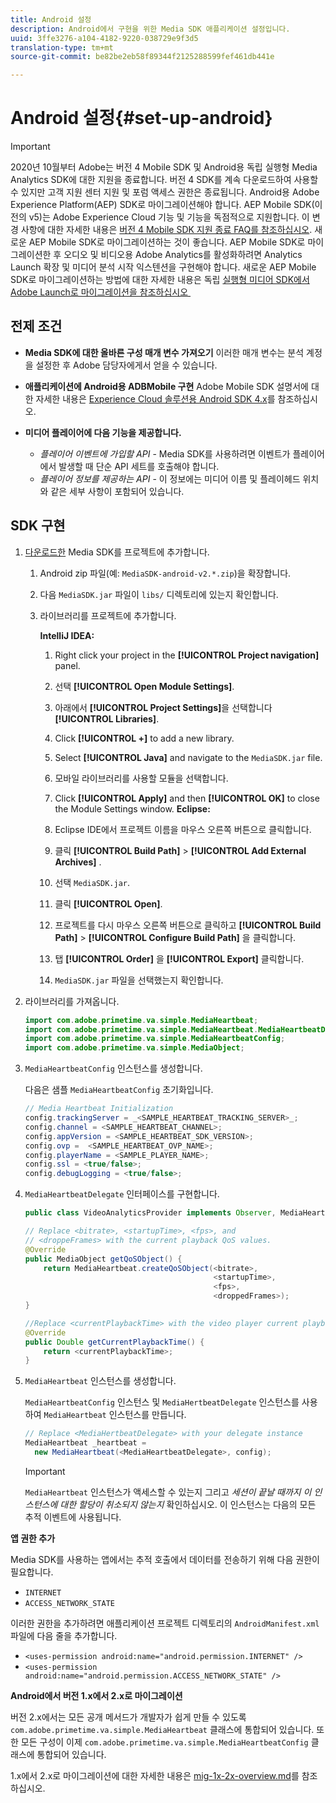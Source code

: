 ```yaml
---
title: Android 설정
description: Android에서 구현을 위한 Media SDK 애플리케이션 설정입니다.
uuid: 3ffe3276-a104-4182-9220-038729e9f3d5
translation-type: tm+mt
source-git-commit: be82be2eb58f89344f2125288599fef461db441e

---
```



# Android 설정{#set-up-android}

>[!IMPORTANT]
>
>2020년 10월부터 Adobe는 버전 4 Mobile SDK 및 Android용 독립 실행형 Media Analytics SDK에 대한 지원을 종료합니다. 버전 4 SDK를 계속 다운로드하여 사용할 수 있지만 고객 지원 센터 지원 및 포럼 액세스 권한은 종료됩니다. Android용 Adobe Experience Platform(AEP) SDK로 마이그레이션해야 합니다. AEP Mobile SDK(이전의 v5)는 Adobe Experience Cloud 기능 및 기능을 독점적으로 지원합니다. 이 변경 사항에 대한 자세한 내용은 [버전 4 Mobile SDK 지원 종료 FAQ를 참조하십시오](https://aep-sdks.gitbook.io/docs/version-4-sdk-end-of-support-faq). 새로운 AEP Mobile SDK로 마이그레이션하는 것이 좋습니다.
AEP Mobile SDK로 마이그레이션한 후 오디오 및 비디오용 Adobe Analytics를 활성화하려면 Analytics Launch 확장 및 미디어 분석 시작 익스텐션을 구현해야 합니다. 새로운 AEP Mobile SDK로 마이그레이션하는 방법에 대한 자세한 내용은 독립 [실행형 미디어 SDK에서 Adobe Launch로 마이그레이션을 참조하십시오 ](https://docs.adobe.com/content/help/en/media-analytics/using/sdk-implement/sdk-to-launch/sdk-to-launch-migration.html)


## 전제 조건


* **Media SDK에 대한 올바른 구성 매개 변수 가져오기**
이러한 매개 변수는 분석 계정을 설정한 후 Adobe 담당자에게서 얻을 수 있습니다.
* **애플리케이션에 Android용 ADBMobile 구현** Adobe Mobile SDK 설명서에 대한 자세한 내용은 [Experience Cloud 솔루션용 Android SDK 4.x](https://docs.adobe.com/content/help/ko-KR/mobile-services/android/overview.html)를 참조하십시오.

* **미디어 플레이어에 다음 기능을 제공합니다.**
   * *플레이어 이벤트에 가입할 API* - Media SDK를 사용하려면 이벤트가 플레이어에서 발생할 때 단순 API 세트를 호출해야 합니다.
   * *플레이어 정보를 제공하는 API* - 이 정보에는 미디어 이름 및 플레이헤드 위치와 같은 세부 사항이 포함되어 있습니다.

## SDK 구현

1. [다운로드한](/help/sdk-implement/download-sdks.md#download-2x-sdks) Media SDK를 프로젝트에 추가합니다.

   1. Android zip 파일(예: `MediaSDK-android-v2.*.zip`)을 확장합니다.
   1. 다음 `MediaSDK.jar` 파일이 `libs/` 디렉토리에 있는지 확인합니다.

   1. 라이브러리를 프로젝트에 추가합니다.

      **IntelliJ IDEA:**

      1. Right click your project in the **[!UICONTROL Project navigation]** panel.
      1. 선택 **[!UICONTROL Open Module Settings]**.
      1. 아래에서 **[!UICONTROL Project Settings]**&#x200B;을 선택합니다 **[!UICONTROL Libraries]**.

      1. Click **[!UICONTROL +]** to add a new library.
      1. Select **[!UICONTROL Java]** and navigate to the `MediaSDK.jar` file.

      1. 모바일 라이브러리를 사용할 모듈을 선택합니다.
      1. Click **[!UICONTROL Apply]** and then **[!UICONTROL OK]** to close the Module Settings window.
      **Eclipse:**

      1. Eclipse IDE에서 프로젝트 이름을 마우스 오른쪽 버튼으로 클릭합니다.
      1. 클릭  **[!UICONTROL Build Path]** > **[!UICONTROL Add External Archives]** .
      1. 선택 `MediaSDK.jar`.
      1. 클릭 **[!UICONTROL Open]**.
      1. 프로젝트를 다시 마우스 오른쪽 버튼으로 클릭하고 **[!UICONTROL Build Path]** > **[!UICONTROL Configure Build Path]** 을 클릭합니다.
      1. 탭 **[!UICONTROL Order]** 을 **[!UICONTROL Export]** 클릭합니다.

      1. `MediaSDK.jar` 파일을 선택했는지 확인합니다.


1. 라이브러리를 가져옵니다.

   ```java
   import com.adobe.primetime.va.simple.MediaHeartbeat;
   import com.adobe.primetime.va.simple.MediaHeartbeat.MediaHeartbeatDelegate;
   import com.adobe.primetime.va.simple.MediaHeartbeatConfig;
   import com.adobe.primetime.va.simple.MediaObject;
   ```

1. `MediaHeartbeatConfig` 인스턴스를 생성합니다.

   다음은 샘플 `MediaHeartbeatConfig` 초기화입니다.

   ```java
   // Media Heartbeat Initialization
   config.trackingServer = _<SAMPLE_HEARTBEAT_TRACKING_SERVER>_;
   config.channel = <SAMPLE_HEARTBEAT_CHANNEL>;
   config.appVersion = <SAMPLE_HEARTBEAT_SDK_VERSION>;
   config.ovp =  <SAMPLE_HEARTBEAT_OVP_NAME>;
   config.playerName = <SAMPLE_PLAYER_NAME>;
   config.ssl = <true/false>;
   config.debugLogging = <true/false>;
   ```

1. `MediaHeartbeatDelegate` 인터페이스를 구현합니다.

   ```java
   public class VideoAnalyticsProvider implements Observer, MediaHeartbeatDelegate{}
   ```

   ```java
   // Replace <bitrate>, <startupTime>, <fps>, and  
   // <droppeFrames> with the current playback QoS values.  
   @Override
   public MediaObject getQoSObject() {
       return MediaHeartbeat.createQoSObject(<bitrate>,  
                                             <startupTime>,  
                                             <fps>,  
                                             <droppedFrames>);
   }
   
   //Replace <currentPlaybackTime> with the video player current playback time
   @Override
   public Double getCurrentPlaybackTime() {
       return <currentPlaybackTime>;
   }
   ```

1. `MediaHeartbeat` 인스턴스를 생성합니다.

   `MediaHeartbeatConfig` 인스턴스 및 `MediaHertbeatDelegate` 인스턴스를 사용하여 `MediaHeartbeat` 인스턴스를 만듭니다.

   ```java
   // Replace <MediaHertbeatDelegate> with your delegate instance
   MediaHeartbeat _heartbeat =  
     new MediaHeartbeat(<MediaHeartbeatDelegate>, config);
   ```

   >[!IMPORTANT]
   >
   >`MediaHeartbeat` 인스턴스가 액세스할 수 있는지 그리고 *세션이 끝날 때까지 이 인스턴스에 대한 할당이 취소되지 않는지* 확인하십시오. 이 인스턴스는 다음의 모든 추적 이벤트에 사용됩니다.

**앱 권한 추가**

Media SDK를 사용하는 앱에서는 추적 호출에서 데이터를 전송하기 위해 다음 권한이 필요합니다.

* `INTERNET`
* `ACCESS_NETWORK_STATE`

이러한 권한을 추가하려면 애플리케이션 프로젝트 디렉토리의 `AndroidManifest.xml` 파일에 다음 줄을 추가합니다.

* `<uses-permission android:name="android.permission.INTERNET" />`
* `<uses-permission android:name="android.permission.ACCESS_NETWORK_STATE" />`

**Android에서 버전 1.x에서 2.x로 마이그레이션**

버전 2.x에서는 모든 공개 메서드가 개발자가 쉽게 만들 수 있도록 `com.adobe.primetime.va.simple.MediaHeartbeat` 클래스에 통합되어 있습니다. 또한 모든 구성이 이제 `com.adobe.primetime.va.simple.MediaHeartbeatConfig` 클래스에 통합되어 있습니다.

1.x에서 2.x로 마이그레이션에 대한 자세한 내용은 [mig-1x-2x-overview.md](/help/sdk-implement/va-1x-to-2x/mig-1x-2x-overview.md)를 참조하십시오.
